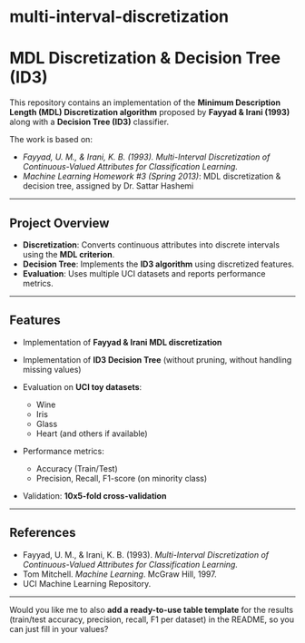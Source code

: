 # multi-interval-discretization
# MDL Discretization & Decision Tree (ID3)

This repository contains an implementation of the **Minimum Description Length (MDL) Discretization algorithm** proposed by **Fayyad & Irani (1993)** along with a **Decision Tree (ID3)** classifier.

The work is based on:

*  *Fayyad, U. M., & Irani, K. B. (1993). Multi-Interval Discretization of Continuous-Valued Attributes for Classification Learning.*
*  *Machine Learning Homework #3 (Spring 2013)*: MDL discretization & decision tree, assigned by Dr. Sattar Hashemi

---

##  Project Overview

* **Discretization**: Converts continuous attributes into discrete intervals using the **MDL criterion**.
* **Decision Tree**: Implements the **ID3 algorithm** using discretized features.
* **Evaluation**: Uses multiple UCI datasets and reports performance metrics.

---

##  Features

* Implementation of **Fayyad & Irani MDL discretization**
* Implementation of **ID3 Decision Tree** (without pruning, without handling missing values)
* Evaluation on **UCI toy datasets**:

  * Wine
  * Iris
  * Glass
  * Heart (and others if available)
* Performance metrics:

  * Accuracy (Train/Test)
  * Precision, Recall, F1-score (on minority class)
* Validation: **10x5-fold cross-validation**

---

##  References

* Fayyad, U. M., & Irani, K. B. (1993). *Multi-Interval Discretization of Continuous-Valued Attributes for Classification Learning.*
* Tom Mitchell. *Machine Learning*. McGraw Hill, 1997.
* UCI Machine Learning Repository.

---

Would you like me to also **add a ready-to-use table template** for the results (train/test accuracy, precision, recall, F1 per dataset) in the README, so you can just fill in your values?

